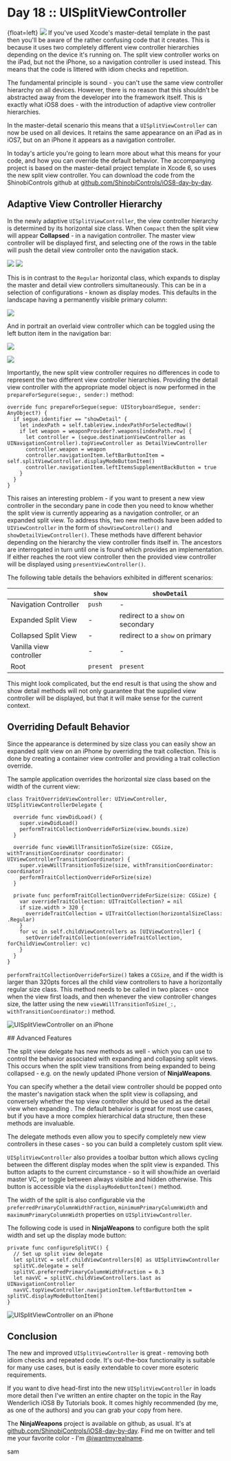 # Day 18 :: UISplitViewController

{float=left}
![](images/18/thumbnail.png)
If you've used Xcode's master-detail template in the past then you'll be aware
of the rather confusing code that it creates. This is because it uses two
completely different view controller hierarchies depending on the device it's
running on. The split view controller works on the iPad, but not the iPhone, so
a navigation controller is used instead. This means that the code is littered
with idiom checks and repetition.

The fundamental principle is sound - you can't use the same view controller
hierarchy on all devices. However, there is no reason that this shouldn't be
abstracted away from the developer into the framework itself. This is exactly
what iOS8 does - with the introduction of adaptive view controller hierarchies.

In the master-detail scenario this means that a `UISplitViewController` can now be
used on all devices. It retains the same appearance on an iPad as in iOS7, but
on an iPhone it appears as a navigation controller.

In today's article you're going to learn more about what this means for your
code, and how you can override the default behavior. The accompanying project is
based on the master-detail project template in Xcode 6, so uses the new split
view controller. You can download the code from the ShinobiControls github at
[github.com/ShinobiControls/iOS8-day-by-day](https://github.com/ShinobiControls/iOS8-day-by-day).


## Adaptive View Controller Hierarchy

In the newly adaptive `UISplitViewController`, the view controller hierarchy is
determined by its horizontal size class. When `Compact` then the split view will
appear __Collapsed__ - in a navigation controller. The master view controller
will be displayed first, and selecting one of the rows in the table will push
the detail view controller onto the navigation stack.

![](images/18/iphone_portrait_master.png)
![](images/18/iphone_portrait.png)

This is in contrast to the `Regular` horizontal class, which expands to display
the master and detail view controllers simultaneously. This can be in a
selection of configurations - known as display modes. This defaults in the
landscape having a permanently visible primary column:

![](images/18/ipad_landscape.png)

And in portrait an overlaid view controller which can be toggled using the left
button item in the navigation bar:

![](images/18/ipad_portrait.png)

![](images/18/ipad_portrait_overlaid.png)

Importantly, the new split view controller requires no differences in code to
represent the two different view controller hierarchies. Providing the detail
view controller with the appropriate model object is now performed in the 
`prepareForSegure(segue:, sender:)` method:

    override func prepareForSegue(segue: UIStoryboardSegue, sender: AnyObject?) {
      if segue.identifier == "showDetail" {
        let indexPath = self.tableView.indexPathForSelectedRow()
        if let weapon = weaponProvider?.weapons[indexPath.row] {
          let controller = (segue.destinationViewController as UINavigationController).topViewController as DetailViewController
          controller.weapon = weapon
          controller.navigationItem.leftBarButtonItem = self.splitViewController.displayModeButtonItem()
          controller.navigationItem.leftItemsSupplementBackButton = true
        }
      }
    }

This raises an interesting problem - if you want to present a new view
controller in the secondary pane in code then you need to know whether the split
view is currently appearing as a navigation controller, or an expanded split
view. To address this, two new methods have been added to `UIViewController` in
the form of `showViewController()` and `showDetailViewController()`. These
methods have different behavior depending on the hierarchy the view controller
finds itself in. The ancestors are interrogated in turn until one is found which
provides an implementation. If either reaches the root view controller then the
provided view controller will be displayed using `presentViewController()`.

The following table details the behaviors exhibited in different scenarios:

|                         | `show`    | `showDetail`                      |
|-------------------------|-----------|-----------------------------------|
| Navigation Controller   | `push`    | -                                 |
| Expanded Split View     | -         | redirect to a `show` on secondary |
| Collapsed Split View    | -         | redirect to a `show` on primary   |
| Vanilla view controller | -         | -                                 |
| Root                    | `present` | `present`                         |

This might look complicated, but the end result is that using the show and
show detail methods will not only guarantee that the supplied view controller
will be displayed, but that it will make sense for the current context.


## Overriding Default Behavior

Since the appearance is determined by size class you can easily show an expanded
split view on an iPhone by overriding the trait collection. This is done by
creating a container view controller and providing a trait collection override.

The sample application overrides the horizontal size class based on the width of
the current view:

    class TraitOverrideViewController: UIViewController, UISplitViewControllerDelegate {
      
      override func viewDidLoad() {
        super.viewDidLoad()
        performTraitCollectionOverrideForSize(view.bounds.size)
      }
      
      override func viewWillTransitionToSize(size: CGSize, withTransitionCoordinator coordinator: UIViewControllerTransitionCoordinator) {
        super.viewWillTransitionToSize(size, withTransitionCoordinator: coordinator)
        performTraitCollectionOverrideForSize(size)
      }
      
      private func performTraitCollectionOverrideForSize(size: CGSize) {
        var overrideTraitCollection: UITraitCollection? = nil
        if size.width > 320 {
          overrideTraitCollection = UITraitCollection(horizontalSizeClass: .Regular)
        }
        for vc in self.childViewControllers as [UIViewController] {
          setOverrideTraitCollection(overrideTraitCollection, forChildViewController: vc)
        }
      }
    }

`performTraitCollectionOverrideForSize()` takes a `CGSize`, and if the width is
larger than 320pts forces all the child view controllers to have a horizontally
regular size class. This method needs to be called in two places - once when the
view first loads, and then whenever the view controller changes size, the latter
using the new `viewWillTransitionToSize(_:, withTransitionCoordinator:)` method.

![UISplitViewController on an iPhone](images/18/iphone_landscape_expanded.png)


## Advanced Features

The split view delegate has new methods as well - which you can use to control
the behavior associated with expanding and collapsing split views. This occurs
when the split view transitions from being expanded to being collapsed - e.g. on
the newly updated iPhone version of __NinjaWeapons__.

You can specify whether a the detail view controller should be popped onto the
master's navigation stack when the split view is collapsing, and conversely
whether the top view controller should be used as the detail view when expanding
. The default behavior is great for most use cases, but if you have a more
complex hierarchical data structure, then these methods are invaluable.

The delegate methods even allow you to specify completely new view controllers
in these cases - so you can build a completely custom split view.

`UISplitViewController` also provides a toolbar button which allows cycling
between the different display modes when the split view is expanded. This button
adapts to the current circumstance - so it will show/hide an overlaid master VC,
or toggle between always visible and hidden otherwise. This button is accessible
via the `displayModeButtonItem()` method.

The width of the split is also configurable via the
`preferredPrimaryColumnWidthFraction`, `minimumPrimaryColumnWidth` and
`maximumPrimaryColumnWidth` properties on `UISplitViewController`.

The following code is used in __NinjaWeapons__ to configure both the split width
and set up the display mode button:

    private func configureSplitVC() {
      // Set up split view delegate
      let splitVC = self.childViewControllers[0] as UISplitViewController
      splitVC.delegate = self
      splitVC.preferredPrimaryColumnWidthFraction = 0.3
      let navVC = splitVC.childViewControllers.last as UINavigationController
      navVC.topViewController.navigationItem.leftBarButtonItem = splitVC.displayModeButtonItem()
    }

![UISplitViewController on an iPhone](images/18/iphone_landscape_expanded.png)

## Conclusion

The new and improved `UISplitViewController` is great - removing both idiom
checks and repeated code. It's out-the-box functionality is suitable for many
use cases, but is easily extendable to cover more esoteric requirements.

If you want to dive head-first into the new `UISplitViewController` in loads
more detail then I've written an entire chapter on the topic in the Ray
Wenderlich iOS8 By Tutorials book. It comes highly recommended (by me, as one of
the authors) and you can grab your copy from here.

The __NinjaWeapons__ project is available on github, as usual. It's at
[github.com/ShinobiControls/iOS8-day-by-day](https://github.com/ShinobiControls/iOS8-day-by-day).
Find me on twitter and tell me your favorite color - I'm
[@iwantmyrealname](https://twitter.com/iwantmyrealname).

sam
